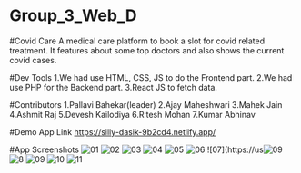 # Group_3_Web_D

#Covid Care
A medical care platform to book a slot for covid related treatment. It features about some top doctors and also shows the current covid cases.

#Dev Tools
1.We had use HTML, CSS, JS to do the Frontend part.
2.We had use PHP for the Backend part.
3.React JS to fetch data. 

#Contributors
1.Pallavi Bahekar(leader)
2.Ajay Maheshwari
3.Mahek Jain
4.Ashmit Raj
5.Devesh Kailodiya
6.Ritesh Mohan
7.Kumar Abhinav

#Demo App Link https://silly-dasik-9b2cd4.netlify.app/

 #App Screenshots
![01](https://user-images.githubusercontent.com/96721331/162231262-8f135805-c2d2-4700-9308-fb782005ace1.png)
![02](https://user-images.githubusercontent.com/96721331/162231410-d7095546-13b7-4f5a-9f9a-902898ffeca5.png)
![03](https://user-images.githubusercontent.com/96721331/162231555-397fa18c-2d0c-4082-97b4-74ae4277c41d.png)
![04](https://user-images.githubusercontent.com/96721331/162231588-e63362fd-e1f4-4241-ac1b-b9f382922c3f.png)
![05](https://user-images.githubusercontent.com/96721331/162231613-f69e3530-7ffc-47dc-9408-a9edee45943a.png)
![06](https://user-images.githubusercontent.com/96721331/162231630-e9838cdc-729d-4722-acbf-8031824bf42c.png)
![07](https://us![09](https://user-images.githubusercontent.com/96721331/163216139-bfe2d2c6-3d63-4116-ada8-ae01daf96ef6.jpg)
![8](https://user-images.githubusercontent.com/96721331/162580569-4d1774cf-26eb-4b71-8fdf-1ff80bac091b.png)
![09](https://user-images.githubusercontent.com/96721331/163216264-85e42ac6-bb81-4fca-9b9e-b277e9600c11.jpg)
![10](https://user-images.githubusercontent.com/96721331/163216297-ced152d7-36d6-4900-be50-f05ff2170c8b.jpg)
![11](https://user-images.githubusercontent.com/96721331/163216331-6428c295-c1a9-4520-8a6e-1f438f9d5e68.jpg)

